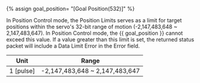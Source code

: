 {% assign goal_position= "[Goal Position(532)]" %}

In Position Control mode, the Position Limits serves as a limit for target positions within the servo's 32-bit range of motion (-2,147,483,648 ~ 2,147,483,647). In Position Control mode, the {{ goal_position }} cannot exceed this value. If a value greater than this limit is set, the returned status packet will include a Data Limit Error in the Error field.

|   Unit    |            Range               |
|:---------:|:------------------------------:|
| 1 [pulse] | -2,147,483,648 ~ 2,147,483,647 |


